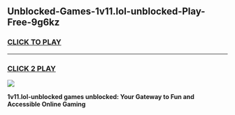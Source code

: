 
## Unblocked-Games-1v11.lol-unblocked-Play-Free-9g6kz
<h3>
<a href="https://premium76.site?title=1v11.lol-unblocked&ref=20M">CLICK TO PLAY</a></h3>
<hr>

<h3>
<a href="https://premium76.site?title=1v11.lol-unblocked&ref=20M">CLICK 2 PLAY</a>
  
</h3>

<a href="https://premium76.site?title=1v11.lol-unblocked&ref=19M"><img src="https://clearcache.store/games.png"></a>


**1v11.lol-unblocked games unblocked: Your Gateway to Fun and Accessible Online Gaming**
